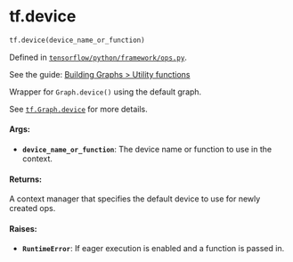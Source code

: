 <div itemscope itemtype="http://developers.google.com/ReferenceObject">
<meta itemprop="name" content="tf.device" />
</div>

# tf.device

``` python
tf.device(device_name_or_function)
```



Defined in [`tensorflow/python/framework/ops.py`](https://www.tensorflow.org/code/tensorflow/python/framework/ops.py).

See the guide: [Building Graphs > Utility functions](../../../api_guides/python/framework.md#Utility_functions)

Wrapper for `Graph.device()` using the default graph.

See
<a href="../tf/Graph.md#device"><code>tf.Graph.device</code></a>
for more details.

#### Args:

* <b>`device_name_or_function`</b>: The device name or function to use in
    the context.


#### Returns:

A context manager that specifies the default device to use for newly
created ops.


#### Raises:

* <b>`RuntimeError`</b>: If eager execution is enabled and a function is passed in.